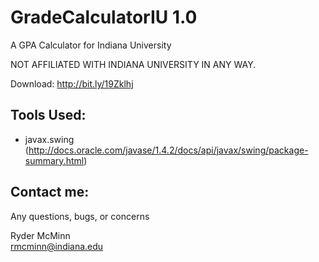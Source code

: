 GradeCalculatorIU   1.0
=================

A GPA Calculator for Indiana University

NOT AFFILIATED WITH INDIANA UNIVERSITY IN ANY WAY.

Download:
http://bit.ly/19Zklhj

Tools Used:
-----------
- javax.swing (http://docs.oracle.com/javase/1.4.2/docs/api/javax/swing/package-summary.html)

Contact me:
-----------

Any questions, bugs, or concerns

Ryder McMinn<br />
rmcminn@indiana.edu


